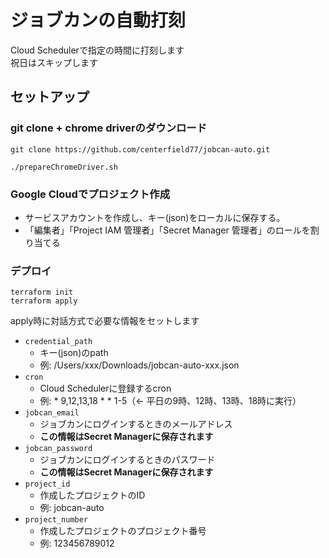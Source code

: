 # ジョブカンの自動打刻

Cloud Schedulerで指定の時間に打刻します  
祝日はスキップします

## セットアップ
### git clone + chrome driverのダウンロード

```
git clone https://github.com/centerfield77/jobcan-auto.git
```

```
./prepareChromeDriver.sh   
```

### Google Cloudでプロジェクト作成
- サービスアカウントを作成し、キー(json)をローカルに保存する。
- 「編集者」「Project IAM 管理者」「Secret Manager 管理者」のロールを割り当てる

### デプロイ
```
terraform init   
terraform apply                   
```
apply時に対話方式で必要な情報をセットします
- `credential_path`
  - キー(json)のpath
  - 例: /Users/xxx/Downloads/jobcan-auto-xxx.json
- `cron`
  - Cloud Schedulerに登録するcron
  - 例: * 9,12,13,18 * * 1-5（← 平日の9時、12時、13時、18時に実行）
- `jobcan_email`
  - ジョブカンにログインするときのメールアドレス
  - **この情報はSecret Managerに保存されます**
- `jobcan_password`
  - ジョブカンにログインするときのパスワード
  - **この情報はSecret Managerに保存されます**
- `project_id`
  - 作成したプロジェクトのID
  - 例: jobcan-auto
- `project_number`
  - 作成したプロジェクトのプロジェクト番号
  - 例: 123456789012
